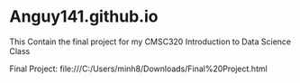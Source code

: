 # Anguy141.github.io

This Contain the final project for my CMSC320 Introduction to Data Science Class

Final Project: file:///C:/Users/minh8/Downloads/Final%20Project.html
